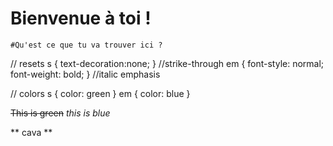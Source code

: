 Bienvenue à toi !
==========================

```NODE
#Qu'est ce que tu va trouver ici ?

```
// resets
s { text-decoration:none; } //strike-through
em { font-style: normal; font-weight: bold; } //italic emphasis


// colors
s { color: green }
em { color: blue }

~~This is green~~
_this is blue_


** cava **
